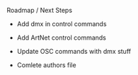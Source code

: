 Roadmap / Next Steps



- Add dmx in control commands
- Add ArtNet control commands

- Update OSC commands with dmx stuff

- Comlete authors file


